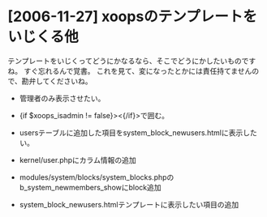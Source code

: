 # [2006-11-27] xoopsのテンプレートをいじくる他


テンプレートをいじくってどうにかなるなら、そこでどうにかしたいものですね。
すぐ忘れるんで覚書。
これを見て、変になったとかには責任持てませんので、勘弁してくださいね。

* 管理者のみ表示させたい。

* {if $xoops_isadmin != false}><{/if}>で囲む。

* usersテーブルに追加した項目をsystem_block_newusers.htmlに表示したい。
* kernel/user.phpにカラム情報の追加
* modules/system/blocks/system_blocks.phpのb_system_newmembers_showにblock追加
* system_block_newusers.htmlテンプレートに表示したい項目の追加
